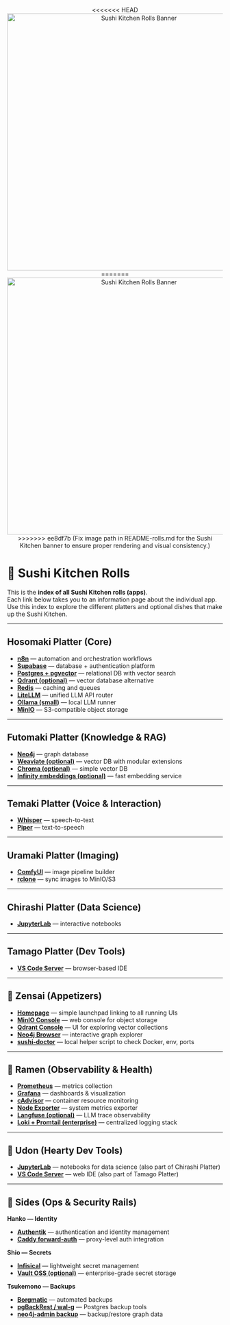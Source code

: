 <p align="center">
<<<<<<< HEAD
  <img src="./././assets/sushi-kitchen-rolls-banner.png" alt="Sushi Kitchen Rolls Banner" width="600"/>
=======
  <img src="/assets/sushi kitchen 4.pngassets/sushi-kitchen-rolls-banner.png" alt="Sushi Kitchen Rolls Banner" width="600"/>
>>>>>>> ee8df7b (Fix image path in README-rolls.md for the Sushi Kitchen banner to ensure proper rendering and visual consistency.)
</p>

# 🍣 Sushi Kitchen Rolls

This is the **index of all Sushi Kitchen rolls (apps)**.  
Each link below takes you to an information page about the individual app.  
Use this index to explore the different platters and optional dishes that make up the Sushi Kitchen.  

---

## Hosomaki Platter (Core)

- [**n8n**](./n8n.md) — automation and orchestration workflows  
- [**Supabase**](./supabase.md) — database + authentication platform  
- [**Postgres + pgvector**](./postgres.md) — relational DB with vector search  
- [**Qdrant (optional)**](./qdrant.md) — vector database alternative  
- [**Redis**](./redis.md) — caching and queues  
- [**LiteLLM**](./litellm.md) — unified LLM API router  
- [**Ollama (small)**](./ollama.md) — local LLM runner  
- [**MinIO**](./minio.md) — S3-compatible object storage  

---

## Futomaki Platter (Knowledge & RAG)

- [**Neo4j**](./neo4j.md) — graph database  
- [**Weaviate (optional)**](./weaviate.md) — vector DB with modular extensions  
- [**Chroma (optional)**](./chroma.md) — simple vector DB  
- [**Infinity embeddings (optional)**](./infinity.md) — fast embedding service  

---

## Temaki Platter (Voice & Interaction)

- [**Whisper**](./whisper.md) — speech-to-text  
- [**Piper**](./piper.md) — text-to-speech  

---

## Uramaki Platter (Imaging)

- [**ComfyUI**](./comfyui.md) — image pipeline builder  
- [**rclone**](./rclone.md) — sync images to MinIO/S3  

---

## Chirashi Platter (Data Science)

- [**JupyterLab**](./jupyterlab.md) — interactive notebooks  

---

## Tamago Platter (Dev Tools)

- [**VS Code Server**](./vscode-server.md) — browser-based IDE  

---

## 🥟 Zensai (Appetizers)

- [**Homepage**](./homepage.md) — simple launchpad linking to all running UIs  
- [**MinIO Console**](./minio-console.md) — web console for object storage  
- [**Qdrant Console**](./qdrant-console.md) — UI for exploring vector collections  
- [**Neo4j Browser**](./neo4j-browser.md) — interactive graph explorer  
- [**sushi-doctor**](./sushi-doctor.md) — local helper script to check Docker, env, ports  

---

## 🍲 Ramen (Observability & Health)

- [**Prometheus**](./prometheus.md) — metrics collection  
- [**Grafana**](./grafana.md) — dashboards & visualization  
- [**cAdvisor**](./cadvisor.md) — container resource monitoring  
- [**Node Exporter**](./node-exporter.md) — system metrics exporter  
- [**Langfuse (optional)**](./langfuse.md) — LLM trace observability  
- [**Loki + Promtail (enterprise)**](./loki-promtail.md) — centralized logging stack  

---

## 🍜 Udon (Hearty Dev Tools)

- [**JupyterLab**](./jupyterlab.md) — notebooks for data science (also part of Chirashi Platter)  
- [**VS Code Server**](./vscode-server.md) — web IDE (also part of Tamago Platter)  

---

## 🍱 Sides (Ops & Security Rails)

**Hanko — Identity**  
- [**Authentik**](./authentik.md) — authentication and identity management  
- [**Caddy forward-auth**](./caddy-forward-auth.md) — proxy-level auth integration  

**Shio — Secrets**  
- [**Infisical**](./infisical.md) — lightweight secret management  
- [**Vault OSS (optional)**](./vault.md) — enterprise-grade secret storage  

**Tsukemono — Backups**  
- [**Borgmatic**](./borgmatic.md) — automated backups  
- [**pgBackRest / wal-g**](./pgbackrest.md) — Postgres backup tools  
- [**neo4j-admin backup**](./neo4j-admin-backup.md) — backup/restore graph data  

